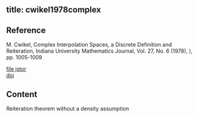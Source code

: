 title: cwikel1978complex 
---

## Reference
 
M. Cwikel, Complex Interpolation Spaces, a Discrete Definition and Reiteration, Indiana University Mathematics Journal, Vol. 27, No. 6 (1978), ), pp. 1005-1009


[file jstor](https://www.jstor.org/stable/24892240)    
[doi](http://doi.org/10.1512/iumj.1978.27.27068)     


## Content

Reiteration theorem without a density assumption
